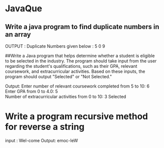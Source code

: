 # JavaQue
## Write a java program to find duplicate numbers in an array

OUTPUT : 
Duplicate Numbers given below : 
5
0
9


##Write a Java program that helps determine whether a student is eligible to be selected in the industry. The program should take input from the user regarding the student's qualifications, such as their GPA, relevant coursework, and extracurricular activities. Based on these inputs, the program should output "Selected" or "Not Selected."

Output:
Enter number of relevant coursework completed from 5 to 10: 6
Enter GPA from 0 to 4.0: 5  
Number of extracurricular activities from 0 to 10: 3
Selected

# Write a program recursive method for reverse a string


input : Wel-come
Output: emoc-leW
